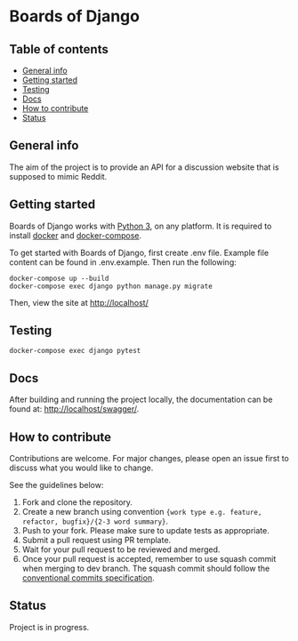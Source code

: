 # Boards of Django

## Table of contents
* [General info](#general-info)
* [Getting started](#getting-started)
* [Testing](#testing)
* [Docs](#docs)
* [How to contribute](#how-to-contribute)
* [Status](#status)

## General info
The aim of the project is to provide an API for a discussion website that is supposed to mimic Reddit.

## Getting started

Boards of Django works with [Python 3](https://www.python.org/downloads/), on any platform. It is required to install [docker](https://docs.docker.com/get-docker/) and [docker-compose](https://docs.docker.com/compose/install/).

To get started with Boards of Django, first create .env file. Example file content can be found in .env.example. Then run the following:

```
docker-compose up --build
docker-compose exec django python manage.py migrate
```

Then, view the site at [http://localhost/](http://localhost/)

## Testing

```
docker-compose exec django pytest
```

## Docs

After building and running the project locally, the documentation can be found at: [http://localhost/swagger/](http://localhost/swagger/).

## How to contribute

Contributions are welcome. For major changes, please open an issue first to discuss what you would like to change.

See the guidelines below:

1. Fork and clone the repository.
2. Create a new branch using convention `{work type e.g. feature, refactor, bugfix}/{2-3 word summary}`.
3. Push to your fork. Please make sure to update tests as appropriate.
4. Submit a pull request using PR template.
5. Wait for your pull request to be reviewed and merged.
6. Once your pull request is accepted, remember to use squash commit when merging to dev branch. The squash commit should follow the [conventional commits specification](https://www.conventionalcommits.org/en/v1.0.0-beta.2/).


## Status
Project is in progress.
